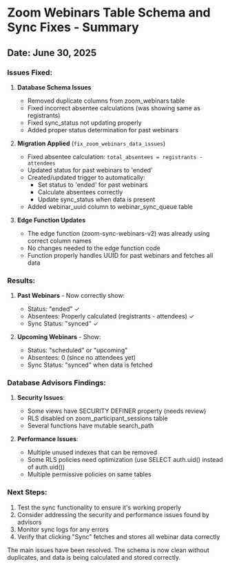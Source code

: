 # Zoom Webinars Table Schema and Sync Fixes - Summary

## Date: June 30, 2025

### Issues Fixed:

1. **Database Schema Issues**
   - Removed duplicate columns from zoom_webinars table
   - Fixed incorrect absentee calculations (was showing same as registrants)
   - Fixed sync_status not updating properly
   - Added proper status determination for past webinars

2. **Migration Applied** (`fix_zoom_webinars_data_issues`)
   - Fixed absentee calculation: `total_absentees = registrants - attendees`
   - Updated status for past webinars to 'ended'
   - Created/updated trigger to automatically:
     - Set status to 'ended' for past webinars
     - Calculate absentees correctly
     - Update sync_status when data is present
   - Added webinar_uuid column to webinar_sync_queue table

3. **Edge Function Updates**
   - The edge function (zoom-sync-webinars-v2) was already using correct column names
   - No changes needed to the edge function code
   - Function properly handles UUID for past webinars and fetches all data

### Results:

1. **Past Webinars** - Now correctly show:
   - Status: "ended" ✓
   - Absentees: Properly calculated (registrants - attendees) ✓
   - Sync Status: "synced" ✓

2. **Upcoming Webinars** - Show:
   - Status: "scheduled" or "upcoming"
   - Absentees: 0 (since no attendees yet)
   - Sync Status: "synced" when data is fetched

### Database Advisors Findings:

1. **Security Issues**:
   - Some views have SECURITY DEFINER property (needs review)
   - RLS disabled on zoom_participant_sessions table
   - Several functions have mutable search_path

2. **Performance Issues**:
   - Multiple unused indexes that can be removed
   - Some RLS policies need optimization (use SELECT auth.uid() instead of auth.uid())
   - Multiple permissive policies on same tables

### Next Steps:

1. Test the sync functionality to ensure it's working properly
2. Consider addressing the security and performance issues found by advisors
3. Monitor sync logs for any errors
4. Verify that clicking "Sync" fetches and stores all webinar data correctly

The main issues have been resolved. The schema is now clean without duplicates, and data is being calculated and stored correctly.
